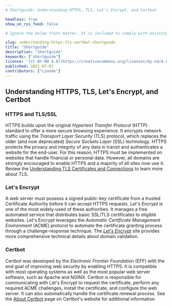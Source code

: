 ```yaml
---
# Shortguide: Understanding HTTPS, TLS, Let's Encrypt, and Certbot

headless: true
show_on_rss_feed: false

# Ignore the below front matter. It is included to comply with existing tests.

slug: understanding-https-tls-certbot-shortguide
title: "Shortguide"
description: "Shortguide"
keywords: ["shortguide"]
license: '[CC BY-ND 4.0](https://creativecommons.org/licenses/by-nd/4.0)'
published: 2021-07-01
contributors: ["Linode"]
---
```


## Understanding HTTPS, TLS, Let's Encrypt, and Certbot

### HTTPS and TLS/SSL

HTTPS builds upon the original *Hypertext Transfer Protocol* (HTTP) standard to offer a more secure browsing experience. It encrypts network traffic using the *Transport Layer Security* (TLS) protocol, which replaces the older (and now deprecated) *Secure Sockets Layer* (SSL) technology. HTTPS protects the privacy and integrity of any data in transit and authenticates a website for the end-user. For this reason, HTTPS must be implemented on websites that handle financial or personal data. However, all domains are strongly encouraged to enable HTTPS and a majority of all sites now use it. Review the [Understanding TLS Certificates and Connections](/docs/guides/what-is-a-tls-certificate/) to learn more about TLS.

### Let's Encrypt

A web server must possess a signed public-key certificate from a trusted Certificate Authority before it can accept HTTPS requests. *Let's Encrypt* is one of the most widely-used of these authorities. It manages a free automated service that distributes basic SSL/TLS certificates to eligible websites. Let's Encrypt leverages the *Automatic Certificate Management Environment* (ACME) protocol to automate the certificate granting process through a challenge-response technique. The [*Let's Encrypt*](https://letsencrypt.org/how-it-works/) site provides more comprehensive technical details about domain validation.

### Certbot

Certbot was developed by the *Electronic Frontier Foundation* (EFF) with the end goal of improving web security by enabling HTTPS. It is compatible with most operating systems as well as the most popular web server software, such as Apache and NGINX. Certbot is responsible for communicating with Let's Encrypt to request the certificate, perform any required ACME challenges, install the certificate, and configure the web server. It can also automatically handle the certificate renewal process. See the [About Certbot](https://certbot.eff.org/about/) page on Certbot's website for additional information